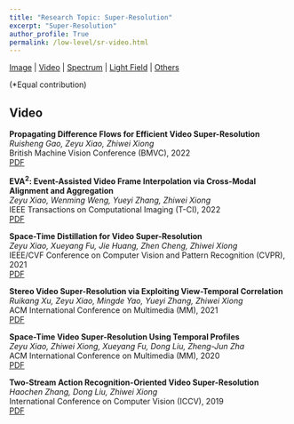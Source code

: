 ```yaml
---
title: "Research Topic: Super-Resolution"
excerpt: "Super-Resolution"
author_profile: True
permalink: /low-level/sr-video.html
---
```


[Image](/low-level/sr-image) |
[Video](/low-level/sr-video) |
[Spectrum](/low-level/sr-spectrum) |
[Light Field](/low-level/sr-light-field) |
[Others](/low-level/sr-other)

(\*Equal contribution)


## Video

**Propagating Difference Flows for Efficient Video Super-Resolution** <br>
*Ruisheng Gao, Zeyu Xiao, Zhiwei Xiong* <br>
<span><pub>British Machine Vision Conference (BMVC), 2022</pub></span> <br>
[PDF](https://bmvc2022.mpi-inf.mpg.de/0060.pdf)

**EVA$^{2}$: Event-Assisted Video Frame Interpolation via Cross-Modal Alignment and Aggregation** <br>
*Zeyu Xiao, Wenming Weng, Yueyi Zhang, Zhiwei Xiong* <br>
<span><pub>IEEE Transactions on Computational Imaging (T-CI), 2022</pub></span> <br>
[PDF](https://ieeexplore.ieee.org/document/9982428/)

**Space-Time Distillation for Video Super-Resolution** <br>
*Zeyu Xiao, Xueyang Fu, Jie Huang, Zhen Cheng, Zhiwei Xiong* <br>
<span><pub>IEEE/CVF Conference on Computer Vision and Pattern Recognition (CVPR), 2021</pub></span> <br> 
[PDF](https://openaccess.thecvf.com/content/CVPR2021/html/Xiao_Space-Time_Distillation_for_Video_Super-Resolution_CVPR_2021_paper)


**Stereo Video Super-Resolution via Exploiting View-Temporal Correlation** <br>
*Ruikang Xu, Zeyu Xiao, Mingde Yao, Yueyi Zhang, Zhiwei Xiong* <br>
<span><pub>ACM International Conference on Multimedia (MM), 2021</pub></span> <br>
[PDF](https://dl.acm.org/doi/10.1145/3474085.3475189)

**Space-Time Video Super-Resolution Using Temporal Profiles** <br>
*Zeyu Xiao, Zhiwei Xiong, Xueyang Fu, Dong Liu, Zheng-Jun Zha* <br>
<span><pub>ACM International Conference on Multimedia (MM), 2020</pub></span> <br>
[PDF](https://dl.acm.org/doi/10.1145/3394171.3413667)

**Two-Stream Action Recognition-Oriented Video Super-Resolution** <br>
*Haochen Zhang, Dong Liu, Zhiwei Xiong* <br>
<span><pub>International Conference on Computer Vision (ICCV), 2019</pub></span> <br>
[PDF](http://openaccess.thecvf.com/content_ICCV_2019/papers/Zhang_Two-Stream_Action_Recognition-Oriented_Video_Super-Resolution_ICCV_2019_paper.pdf)

